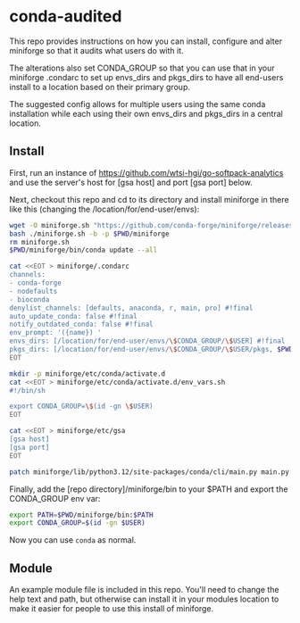# conda-audited
This repo provides instructions on how you can install, configure and alter
miniforge so that it audits what users do with it.

The alterations also set CONDA_GROUP so that you can use that in your
miniforge .condarc to set up envs_dirs and pkgs_dirs to have all end-users
install to a location based on their primary group.

The suggested config allows for multiple users using the same conda installation
while each using their own envs_dirs and pkgs_dirs in a central location.

## Install
First, run an instance of https://github.com/wtsi-hgi/go-softpack-analytics and
use the server's host for [gsa host] and port [gsa port] below.

Next, checkout this repo and cd to its directory and install miniforge in there
like this (changing the /location/for/end-user/envs):

```bash
wget -O miniforge.sh "https://github.com/conda-forge/miniforge/releases/latest/download/Miniforge3-$(uname)-$(uname -m).sh"
bash ./miniforge.sh -b -p $PWD/miniforge
rm miniforge.sh
$PWD/miniforge/bin/conda update --all

cat <<EOT > miniforge/.condarc
channels:
- conda-forge
- nodefaults
- bioconda
denylist_channels: [defaults, anaconda, r, main, pro] #!final
auto_update_conda: false #!final
notify_outdated_conda: false #!final
env_prompt: '({name}) '
envs_dirs: [/location/for/end-user/envs/\$CONDA_GROUP/\$USER] #!final
pkgs_dirs: [/location/for/end-user/envs/\$CONDA_GROUP/\$USER/pkgs, $PWD/miniforge/pkgs] #!final
EOT

mkdir -p miniforge/etc/conda/activate.d
cat <<EOT > miniforge/etc/conda/activate.d/env_vars.sh
#!/bin/sh

export CONDA_GROUP=\$(id -gn \$USER)
EOT

cat <<EOT > miniforge/etc/gsa
[gsa host]
[gsa port]
EOT

patch miniforge/lib/python3.12/site-packages/conda/cli/main.py main.py.diff
```

Finally, add the [repo directory]/miniforge/bin to your $PATH and export the
CONDA_GROUP env var:

```bash
export PATH=$PWD/miniforge/bin:$PATH
export CONDA_GROUP=$(id -gn $USER)
```

Now you can use `conda` as normal.

## Module
An example module file is included in this repo. You'll need to change the
help text and path, but otherwise can install it in your modules location to
make it easier for people to use this install of miniforge.
